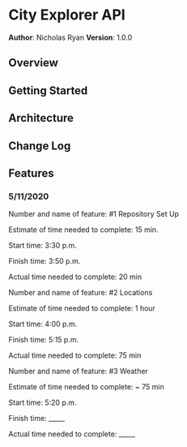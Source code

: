 # City Explorer API

**Author**: Nicholas Ryan
**Version**: 1.0.0

## Overview
<!-- Provide a high level overview of what this application is and why you are building it, beyond the fact that it's an assignment for this class. (i.e. What's your problem domain?) -->

## Getting Started
<!-- What are the steps that a user must take in order to build this app on their own machine and get it running? -->

## Architecture
<!-- Provide a detailed description of the application design. What technologies (languages, libraries, etc) you're using, and any other relevant design information. -->

## Change Log
<!-- Use this area to document the iterative changes made to your application as each feature is successfully implemented. Use time stamps. Here's an examples:

01-01-2001 4:59pm - Application now has a fully-functional express server, with a GET route for the location resource.

## Credits and Collaborations
<!-- Give credit (and a link) to other people or resources that helped you build this application. -->



## Features
### 5/11/2020
Number and name of feature: #1 Repository Set Up

Estimate of time needed to complete: 15 min.

Start time: 3:30 p.m.

Finish time: 3:50 p.m.

Actual time needed to complete: 20 min


Number and name of feature: #2 Locations

Estimate of time needed to complete: 1 hour

Start time: 4:00 p.m.

Finish time: 5:15 p.m.

Actual time needed to complete: 75 min


Number and name of feature: #3 Weather

Estimate of time needed to complete: ~ 75 min

Start time: 5:20 p.m.

Finish time: _____

Actual time needed to complete: _____